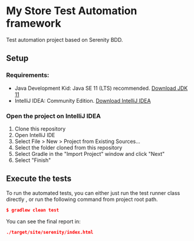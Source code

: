 # My Store Test Automation framework
Test automation project based on Serenity BDD.

## Setup

### Requirements:
* Java Development Kid: Java SE 11 (LTS) recommended.
    [Download JDK 11](https://www.oracle.com/technetwork/java/javase/downloads/jdk11-downloads-5066655.html)
* IntelliJ IDEA: Community Edition.
    [Download IntelliJ IDEA](https://www.jetbrains.com/idea/download) 

### Open the project on IntelliJ IDEA

1. Clone this repository
2. Open IntelliJ IDE
3. Select File > New > Project from Existing Sources...
4. Select the folder cloned from this repository
5. Select Gradle in the "Import Project" window and click "Next"
6. Select "Finish"

## Execute the tests
To run the automated tests, you can either just run the test runner class directly , or run the following command from project root path.

```json
$ gradlew clean test
```

You can see the final report in:
```json
./target/site/serenity/index.html
```
